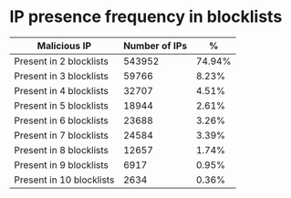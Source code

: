 # IP presence frequency in blocklists
| Malicious IP | Number of IPs | % |
|----|----|----|
| Present in 2 blocklists | 543952 | 74.94% |
| Present in 3 blocklists | 59766 | 8.23% |
| Present in 4 blocklists | 32707 | 4.51% |
| Present in 5 blocklists | 18944 | 2.61% |
| Present in 6 blocklists | 23688 | 3.26% |
| Present in 7 blocklists | 24584 | 3.39% |
| Present in 8 blocklists | 12657 | 1.74% |
| Present in 9 blocklists | 6917 | 0.95% |
| Present in 10 blocklists | 2634 | 0.36% |
